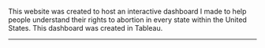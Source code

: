This website was created to host an interactive dashboard I made to help people understand their rights to abortion in every state within the United States. This dashboard was created in Tableau. 
- - - - - - - - - - - - - - - - - 
